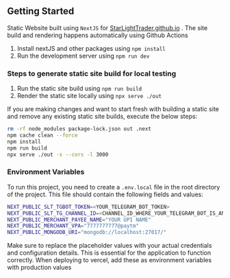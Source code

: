 ## Getting Started
Static Website built using `NextJS` for [StarLightTrader.github.io](https://starlighttrader.github.io/) . The site build and rendering happens automatically using Github Actions<br>

1. Install nextJS and other packages using `npm install`
2. Run the development server using `npm run dev`

### Steps to generate static site build for local testing
1. Run the static site build using `npm run build`
2. Render the static site locally using `npx serve ./out`

If you are making changes and want to start fresh with building a static site and remove any existing static site builds, execute the below steps:
```bash
rm -rf node_modules package-lock.json out .next
npm cache clean --force
npm install
npm run build
npx serve ./out -s --cors -l 3000
```

### Environment Variables

To run this project, you need to create a `.env.local` file in the root directory of the project. This file should contain the following fields and values:

```bash
NEXT_PUBLIC_SLT_TGBOT_TOKEN=<YOUR_TELEGRAM_BOT_TOKEN>
NEXT_PUBLIC_SLT_TG_CHANNEL_ID=<CHANNEL_ID_WHERE_YOUR_TELEGRAM_BOT_IS_AN_ADMIN>
NEXT_PUBLIC_MERCHANT_PAYEE_NAME="YOUR UPI NAME"
NEXT_PUBLIC_MERCHANT_VPA="7777777777@paytm"
NEXT_PUBLIC_MONGODB_URI="mongodb://localhost:27017/"
```

Make sure to replace the placeholder values with your actual credentials and configuration details. This is essential for the application to function correctly. When deploying to vercel, add these as environment variables with production values
